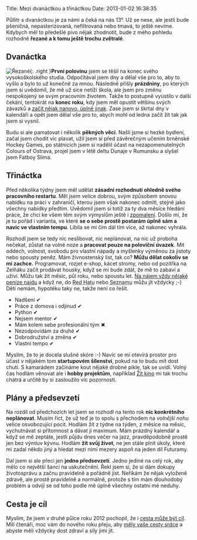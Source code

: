 Title: Mezi dvanáctkou a třináctkou
Date: 2013-01-02 16:38:35

Půllitr s dvanáctkou je za námi a čeká na nás 13°. Už se nese, ale jestli bude pšeničná, nepasterizovaná, nefiltrovaná nebo tmavá, to ještě nevíme. Kdybych měl to předešlé pivo nějak zhodnotit, bude z mého pohledu rozhodně **řezané a k tomu ještě trochu zvětralé**.

## Dvanáctka

![Řezané]({filename}/images/rezane.jpg){: .right }**První polovinu** jsem se těšil na konec svého vysokoškolského studia. Odpočítával jsem dny a dělal vše pro to, aby to vyšlo a bylo to už konečně za mnou. Následně přišly **prázdniny**, po kterých jsem si uvědomil, že mě už sice netíží škola, ale jsem pro změnu nespokojený se svým pracovním životem. Takže to postupně vyústilo v další čekání, tentokrát na **konec roku**, kdy jsem měl opustit většinu svých závazků a [začít nějak nanovo, úplně jinak]({filename}2012-11-04_restart.md). Zase jsem si škrtal dny v kalendáři a opět jsem dělal vše pro to, abych mohl od ledna začít žít tak jak jsem si vysnil.

Budu si ale pamatovat i několik **pěkných věcí**. Našli jsme si hezké bydlení, začal jsem chodit víc plavat, užil jsem si před závěrečným učením brněnské Hockey Games, po státnicích jsem si nadělil účast na nezapomenutelných Colours of Ostrava, projel jsem v létě deltu Dunaje v Rumunsku a slyšel jsem Fatboy Slima.

## Třináctka

Před několika týdny jsem měl udělat **zásadní rozhodnutí ohledně svého pracovního restartu**. Měl jsem velice dobrou, svým způsobem snovou nabídku na práci v zahraničí, kterou jsem však nakonec odmítl, stejně jako všechny nabídky předtím. Uvědomil jsem si totiž za ty dva měsíce hledání práce, že chci ke všem těm svým výmyslům ještě i [zpomalení]({filename}2012-06-24_zpomal.md). Došlo mi, že je tu pořád i varianta, ve které **se o sebe prostě postarám úplně sám a navíc ve vlastním tempu**. Líbila se mi čím dál tím více, až nakonec vyhrála.

Rozhodl jsem se tedy nic neslibovat, nic neplánovat, na nic už proboha nečekat, zůstat na volné noze a **pracovat pouze na poloviční úvazek**. Mít oddech, volnost, svobodu pro vlastní nápady a myšlenky výměnou za jistoty nebo spousty peněz. Mám živnostenský list, tak co? **Můžu dělat cokoliv se mi zachce.** Programovat, rozjet e-shop, kácet stromy, nebo od pozítřka na Zelňáku začít prodávat housky, když se mi bude zdát, že mě to zabaví a uživí. Můžu tak žít měsíc, půl roku, nebo spoustu let. [Na nájem vždy nějaké peníze najdu](http://www.nogol.cz/2012/12/zivot-na-volne-noze-50-dalsi-vykroceni-z-komfortni-zony/) a když ne, do <abbr title="KFC">Red Hatu</abbr> nebo <abbr title="McDonald's">Seznamu</abbr> můžu jít vždycky ;-) Děti nemám, hypotéku taky ne, takže není co řešit.

- Nadšení ✔
- Práce z domova i odjinud ✔
- Python ✔
- Nejsem mentor ✔
- Mám kolem sebe profesionální tým ✖
- Nezodpovídám za druhé ✔
- Dobrodružství a změna ✔
- Vlastní tempo ✔

Myslím, že to je docela slušné skóre :-) Navíc se mi otevírá prostor pro účast v nějakém tom **startupovém šílenství**, pokud na to budu mít dost chuti. S kamarádem začínáme kout nějaké drobné pikle, tak se uvidí. Volný čas hodlám věnovat ale i **hobby projektům**, například [Žít kino](http://zitkino.cz/) mi tak trochu chátrá a určitě by si zasloužilo víc pozornosti.

## Plány a předsevzetí

Na rozdíl od předchozích let jsem se rozhodl na tento rok **nic konkrétního neplánovat**. Musím říct, že už teď je to spolu s přechodem na *volnější nohu* velice osvobozující pocit. Hodlám žít z týdne na týden, z měsíce na měsíc, vychutnávat si přítomnost a dávat jí maximum. Mám prázdný kalendář a když se mě zeptáte, jestli půjdu dnes večer na jazz, pravděpodobně prostě jen bez výmluv kývnu. Hodlám **žít svůj život**, ne jen stále plnit úkoly, které mi zadal někdo jiný a hledat mezi nimi mezery aspoň na jeden díl Futuramy.

Dal jsem si ale přeci jen **jedno předsevzetí**. Jedno jediné na celý rok, aby mělo co největší šanci na uskutečnění. Řekl jsem si, že si dám dokupy životosprávu a začnu pravidelně a pořádně jíst. Neříkám že nějak vyloženě zdravě, ale prostě pravidelně a normálně, protože s tím mám dlouhodobý problém a odvíjí se od toho podle mě úplně všechny ostatní mé neduhy.

## Cesta je cíl

Myslím, že jsem v druhé půlce roku 2012 pochopil, že i [cesta může být cíl](https://www.youtube.com/watch?v=ykU8s-o5oEw). Milí čtenáři, moc vám do nového roku přeju, aby [měly vaše cesty srdce](http://www.herout.net/blog/2012/08/don-juan-o-cestach-ktere-maji-srdce/) a abyste měli vždycky dost zdraví a síly jimi jít.
